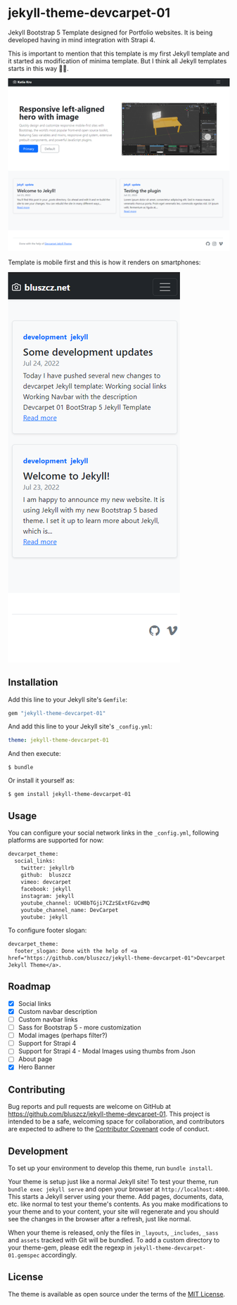 # jekyll-theme-devcarpet-01

Jekyll Bootstrap 5 Template designed for Portfolio websites. It is being developed having in mind integration with Strapi 4.

This is important to mention that this template is my first Jekyll template and it started as modification of minima template. But I think all Jekyll templates starts in this way :deer::smile:.

![](assets/screenshot-01.png?raw=true)

Template is mobile first and this is how it renders on smartphones:

![](assets/screenshot-02.png?raw=true)


## Installation

Add this line to your Jekyll site's `Gemfile`:

```ruby
gem "jekyll-theme-devcarpet-01"
```

And add this line to your Jekyll site's `_config.yml`:

```yaml
theme: jekyll-theme-devcarpet-01
```

And then execute:

    $ bundle

Or install it yourself as:

    $ gem install jekyll-theme-devcarpet-01

## Usage

You can configure your social network links in the `_config.yml`, following platforms are supported for now:

```
devcarpet_theme:
  social_links:
    twitter: jekyllrb
    github:  bluszcz
    vimeo: devcarpet
    facebook: jekyll
    instagram: jekyll
    youtube_channel: UCH8bTGji7CZzSExtFGzvdMQ
    youtube_channel_name: DevCarpet
    youtube: jekyll
```

To configure footer slogan:

```
devcarpet_theme:
  footer_slogan: Done with the help of <a href="https://github.com/bluszcz/jekyll-theme-devcarpet-01">Devcarpet Jekyll Theme</a>.
```

## Roadmap

* [x] Social links
* [x] Custom navbar description
* [ ] Custom navbar links
* [ ] Sass for Bootstrap 5 - more customization
* [ ] Modal images (perhaps filter?)
* [ ] Support for Strapi 4
* [ ] Support for Strapi 4 - Modal Images using thumbs from Json
* [ ] About page
* [x] Hero Banner

## Contributing

Bug reports and pull requests are welcome on GitHub at https://github.com/bluszcz/jekyll-theme-devcarpet-01. This project is intended to be a safe, welcoming space for collaboration, and contributors are expected to adhere to the [Contributor Covenant](http://contributor-covenant.org) code of conduct.

## Development

To set up your environment to develop this theme, run `bundle install`.

Your theme is setup just like a normal Jekyll site! To test your theme, run `bundle exec jekyll serve` and open your browser at `http://localhost:4000`. This starts a Jekyll server using your theme. Add pages, documents, data, etc. like normal to test your theme's contents. As you make modifications to your theme and to your content, your site will regenerate and you should see the changes in the browser after a refresh, just like normal.

When your theme is released, only the files in `_layouts`, `_includes`, `_sass` and `assets` tracked with Git will be bundled.
To add a custom directory to your theme-gem, please edit the regexp in `jekyll-theme-devcarpet-01.gemspec` accordingly.

## License

The theme is available as open source under the terms of the [MIT License](https://opensource.org/licenses/MIT).

